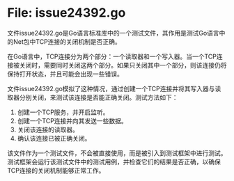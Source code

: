# File: issue24392.go

文件issue24392.go是Go语言标准库中的一个测试文件，其作用是测试Go语言中的Net包中TCP连接的关闭机制是否正确。

在Go语言中，TCP连接分为两个部分：一个读取器和一个写入器。当一个TCP连接被关闭时，需要同时关闭这两个部分。如果只关闭其中一个部分，则该连接仍将保持打开状态，并且可能会出现一些错误。

文件issue24392.go模拟了这种情况，通过创建一个TCP连接并将其写入器与读取器分别关闭，来测试该连接是否能正确关闭。测试方法如下：

1. 创建一个TCP服务，并开启监听。
2. 创建一个TCP连接并向其发送一些数据。
3. 关闭该连接的读取器。
4. 确认该连接已被正确关闭。

该文件作为一个测试文件，不会被直接使用，而是被引入到测试框架中进行测试。测试框架会运行该测试文件中的测试用例，并检查它们的结果是否正确，以确保TCP连接的关闭机制能够正常工作。

